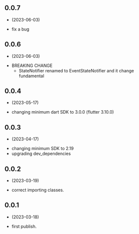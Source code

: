
## 0.0.7
-  (2023-06-03)
* fix a bug

## 0.0.6

-  (2023-06-03)

* BREAKING CHANGE
  * StateNotifier renamed to EventStateNotifier and it change fundamental

## 0.0.4

-  (2023-05-17)
* changing minimum dart SDK to 3.0.0 (flutter 3.10.0)

## 0.0.3

-  (2023-04-17)
* changing minimum SDK to 2.19
* upgrading dev_dependencies

## 0.0.2

-  (2023-03-19)
* correct importing classes.

## 0.0.1   

-  (2023-03-18)
* first publish.
